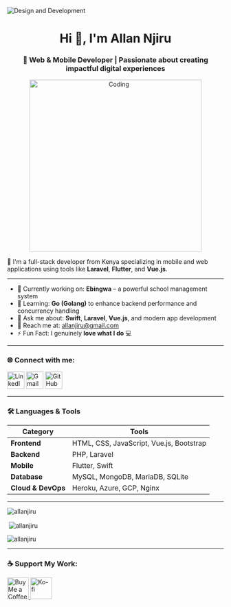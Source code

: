 ![Design and Development](https://developer.apple.com/news/images/og/swift-og.png)

<h1 align="center">Hi 👋, I'm Allan Njiru</h1>
<h3 align="center">🚀 Web & Mobile Developer | Passionate about creating impactful digital experiences</h3>

<p align="center">
  <img src="https://www.datarhine.com/images/coming.gif" alt="Coding" width="400" />
</p>

🌟 I'm a full-stack developer from Kenya specializing in mobile and web applications using tools like **Laravel**, **Flutter**, and **Vue.js**.

---

* 🔭 Currently working on: **Ebingwa** – a powerful school management system
* 🌱 Learning: **Go (Golang)** to enhance backend performance and concurrency handling
* 💬 Ask me about: **Swift**, **Laravel**, **Vue.js**, and modern app development
* 📢 Reach me at: [allanjiru@gmail.com](mailto:allanjiru@gmail.com)
* ⚡ Fun Fact: I genuinely **love what I do** 💻

---

<h3 align="left">🌐 Connect with me:</h3>
<p align="left">
  <a href="https://www.linkedin.com/in/allanjiru" target="_blank"><img alt="LinkedIn" width="40" src="https://cdn.jsdelivr.net/npm/simple-icons@v3/icons/linkedin.svg"></a>
  <a href="mailto:allanjiru@gmail.com"><img alt="Gmail" width="40" src="https://cdn.jsdelivr.net/npm/simple-icons@v3/icons/gmail.svg"></a>
  <a href="https://github.com/allanjiru"><img alt="GitHub" width="40" src="https://cdn.jsdelivr.net/npm/simple-icons@v3/icons/github.svg"></a>
</p>

---

<h3>🛠️ Languages & Tools</h3>

| Category           | Tools                                    |
| ------------------ | ---------------------------------------- |
| **Frontend**       | HTML, CSS, JavaScript, Vue.js, Bootstrap |
| **Backend**        | PHP, Laravel                             |
| **Mobile**         | Flutter, Swift                           |
| **Database**       | MySQL, MongoDB, MariaDB, SQLite          |
| **Cloud & DevOps** | Heroku, Azure, GCP, Nginx                |

---

<p><img align="center" src="https://github-readme-stats.vercel.app/api/top-langs?username=allanjiru&show_icons=true&locale=en&layout=compact" alt="allanjiru" /></p>

<p>&nbsp;<img align="center" src="https://github-readme-stats.vercel.app/api?username=allanjiru&show_icons=true&locale=en" alt="allanjiru" /></p>

<p><img align="center" src="https://github-readme-streak-stats.herokuapp.com/?user=allanjiru&" alt="allanjiru" /></p>

---

<h3 align="left">☕ Support My Work:</h3>
<p>
  <a href="https://www.buymeacoffee.com/allanjiru" target="_blank">
    <img src="https://res.cloudinary.com/dei88c8xf/image/upload/v1649019174/github/default-yellow.webp" height="50" alt="Buy Me a Coffee"/>
  </a>
  <a href="https://ko-fi.com/allanjiru" target="_blank">
    <img src="https://cdn.ko-fi.com/cdn/kofi3.png?v=3" height="50" alt="Ko-fi"/>
  </a>
</p>
